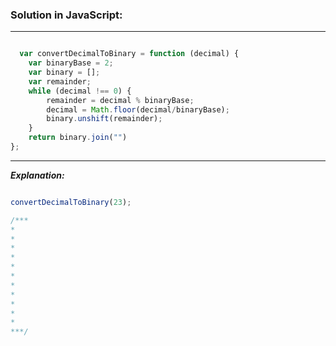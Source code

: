 ### Solution in JavaScript:
****

``` javascript

  var convertDecimalToBinary = function (decimal) {
    var binaryBase = 2;
    var binary = [];
    var remainder;
    while (decimal !== 0) {
        remainder = decimal % binaryBase;
        decimal = Math.floor(decimal/binaryBase);
        binary.unshift(remainder);
    }
    return binary.join("")
};

```

***
**_Explanation:_**

``` javascript

convertDecimalToBinary(23);

/***
*
*
*
*
*
*
*
*
*
*
*
***/

```

